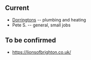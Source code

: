 ## Current

- [Dorringtons](https://www.dorringtonplumbingandheating.co.uk/) -- plumbing and heating
- Pete S. -- general, small jobs

## To be confirmed

- https://lionsofbrighton.co.uk/

